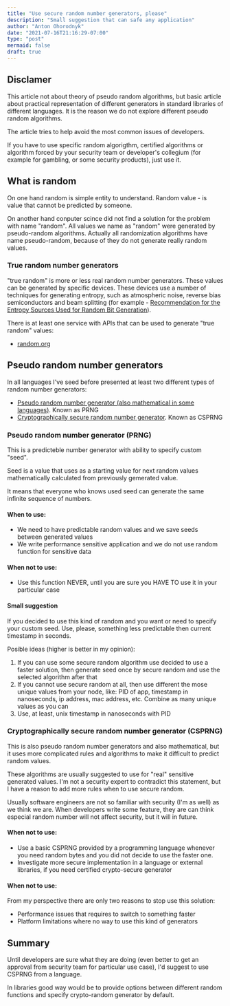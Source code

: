 ```yaml
---
title: "Use secure random number generators, please"
description: "Small suggestion that can safe any application"
author: "Anton Ohorodnyk"
date: "2021-07-16T21:16:29-07:00"
type: "post"
mermaid: false
draft: true
---
```

## Disclamer
This article not about theory of pseudo random algorithms, but basic article about practical representation of different generators in standard libraries of different languages. It is the reason we do not explore different pseudo random algorithms.

The article tries to help avoid the most common issues of developers.

If you have to use specific random algorigthm, certified algorithms or algorithm forced by your security team or developer's collegium (for example for gambling, or some security products), just use it.

## What is random
On one hand random is simple entity to understand. Random value - is value that cannot be predicted by someone.

On another hand conputer scince did not find a solution for the problem with name "random". All values we name as "random" were generated by pseudo-random algorithms. Actually all randomization algorithms have name pseudo-random, because of they do not generate really random values.

### True random number generators
"true random" is more or less real random number generators. These values can be generated by specific devices. These devices use a number of techniques for generating entropy, such as atmospheric noise, reverse bias semiconductors and beam splitting (for example - [Recommendation for the Entropy Sources Used for Random Bit Generation](https://doi.org/10.6028/NIST.SP.800-90B)).

There is at least one service with APIs that can be used to generate "true random" values:
* [random.org](https://api.random.org/pricing)

## Pseudo random number generators
In all languages I've seed before presented at least two different types of random number generators:
* [Pseudo random number generator (also mathematical in some languages)](https://en.wikipedia.org/wiki/Pseudorandom_number_generator). Known as PRNG
* [Cryptographically secure random number generator](https://en.wikipedia.org/wiki/Cryptographically-secure_pseudorandom_number_generator). Known as CSPRNG

### Pseudo random number generator (PRNG)
This is a predicteble number generator with ability to specify custom "seed".

Seed is a value that uses as a starting value for next random values mathematically calculated from previously gemerated value.

It means that everyone who knows used seed can generate the same infinite sequence of numbers.

#### When to use:
* We need to have predictable random values and we save seeds between generated values
* We write performance sensitive application and we do not use random function for sensitive data

#### When not to use:
* Use this function NEVER, until you are sure you HAVE TO use it in your particular case

#### Small suggestion
If you decided to use this kind of random and you want or need to specify your custom seed. Use, please, something less predictable then current timestamp in seconds.

Posible ideas (higher is better in my opinion):
1. If you can use some secure random algorithm use decided to use a faster solution, then generate seed once by secure random and use the selected algorithm after that
1. If you cannot use secure random at all, then use different the mose unique values from your node, like: PID of app, timestamp in nanoseconds, ip address, mac address, etc. Combine as many unique values as you can
1. Use, at least, unix timestamp in nanoseconds with PID

### Cryptographically secure random number generator (CSPRNG)
This is also pseudo random number generators and also mathematical, but it uses more complicated rules and algorithms to make it difficult to predict random values.

These algorithms are usually suggested to use for "real" sensitive generated values. I'm not a security expert to contradict this statement, but I have a reason to add more rules when to use secure random.

Usually software engineers are not so familiar with security (I'm as well) as we think we are. When developers write some feature, they are can think especial random number will not affect security, but it will in future.

#### When not to use:
* Use a basic CSPRNG provided by a programming language whenever you need random bytes and you did not decide to use the faster one.
* Investigate more secure implementation in a language or external libraries, if you need certified crypto-secure generator

#### When not to use:
From my perspective there are only two reasons to stop use this solution:
* Performance issues that requires to switch to something faster
* Platform limitations where no way to use this kind of generators

## Summary
Until developers are sure what they are doing (even better to get an approval from security team for particular use case), I'd suggest to use CSPRNG from a language.

In libraries good way would be to provide options between different random functions and specify crypto-random generator by default.
